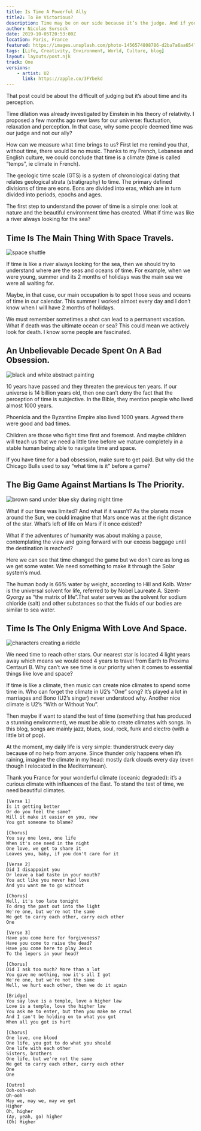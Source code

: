 ```yaml
---
title: Is Time A Powerful Ally 
title2: To Be Victorious?
description: Time may be on our side because it’s the judge. And if you’re a judge you’re always right even if you’re wrong. Which is why it's complicated.
author: Nicolas Sursock
date: 2019-10-05T20:53:00Z
location: Paris, France
featured: https://images.unsplash.com/photo-1456574808786-d2ba7a6aa654?ixlib=rb-4.0.3&ixid=MnwxMjA3fDB8MHxwaG90by1wYWdlfHx8fGVufDB8fHx8&auto=format&fit=crop
tags: [Life, Creativity, Environment, World, Culture, blog]
layout: layouts/post.njk
track: One
versions:
    - artist: U2
      link: https://apple.co/3FYbekd
---
```


That post could be about the difficult of judging but it’s about time and its perception.

Time dilation was already investigated by Einstein in his theory of relativity. I proposed a few months ago new laws for our universe: fluctuation, relaxation and perception. In that case, why some people deemed time was our judge and not our ally?

How can we measure what time brings to us? First let me remind you that, without time, there would be no music. Thanks to my French, Lebanese and English culture, we could conclude that time is a climate (time is called “temps”, ie climate in French).

The geologic time scale (GTS) is a system of chronological dating that relates geological strata (stratigraphy) to time. The primary defined divisions of time are eons. Eons are divided into eras, which are in turn divided into periods, epochs and ages.

The first step to understand the power of time is a simple one: look at nature and the beautiful environment time has created. What if time was like a river always looking for the sea?

## Time Is The Main Thing With Space Travels.

<aside class="md:-mr-56 md:float-right w-full md:w-2/3 md:px-8">
  <img x-intersect.once.ratio-0="$el.src = $el.dataset.src" class="rounded-lg" alt="space shuttle" data-src="https://images.unsplash.com/photo-1518364538800-6bae3c2ea0f2?ixlib=rb-4.0.3&ixid=MnwxMjA3fDB8MHxwaG90by1wYWdlfHx8fGVufDB8fHx8&auto=format&fit=crop&q=80&w=800&h=600">
</aside>

If time is like a river always looking for the sea, then we should try to understand where are the seas and oceans of time. For example, when we were young, summer and its 2 months of holidays was the main sea we were all waiting for.

Maybe, in that case, our main occupation is to spot those seas and oceans of time in our calendar. This summer I worked almost every day and I don’t know when I will have 2 months of holidays.

We must remember sometimes a shot can lead to a permanent vacation. What if death was the ultimate ocean or sea? This could mean we actively look for death. I know some people are fascinated.

## An Unbelievable Decade Spent On A Bad Obsession.

<aside class="md:-ml-56 md:float-left w-full md:w-2/3 md:px-8">
  <img x-intersect.once.ratio-0="$el.src = $el.dataset.src" class="rounded-lg" alt="black and white abstract painting" data-src="https://images.unsplash.com/photo-1600518386501-de2bf1602f22?ixlib=rb-4.0.3&ixid=MnwxMjA3fDB8MHxwaG90by1wYWdlfHx8fGVufDB8fHx8&auto=format&fit=crop&q=80&w=800&h=600">
</aside>

10 years have passed and they threaten the previous ten years. If our universe is 14 billion years old, then one can’t deny the fact that the perception of time is subjective. In the Bible, they mention people who lived almost 1000 years.

Phoenicia and the Byzantine Empire also lived 1000 years. Agreed there were good and bad times.

Children are those who fight time first and foremost. And maybe children will teach us that we need a little time before we mature completely in a stable human being able to navigate time and space.

If you have time for a bad obsession, make sure to get paid. But why did the Chicago Bulls used to say “what time is it” before a game?

## The Big Game Against Martians Is The Priority.

<aside class="md:-mr-56 md:float-right w-full md:w-2/3 md:px-8">
  <img x-intersect.once.ratio-0="$el.src = $el.dataset.src" class="rounded-lg" alt="brown sand under blue sky during night time" data-src="https://images.unsplash.com/photo-1612892483236-52d32a0e0ac1?ixlib=rb-4.0.3&ixid=MnwxMjA3fDB8MHxwaG90by1wYWdlfHx8fGVufDB8fHx8&auto=format&fit=crop&q=80&w=800&h=600">
</aside>

What if our time was limited? And what if it wasn’t? As the planets move around the Sun, we could imagine that Mars once was at the right distance of the star. What’s left of life on Mars if it once existed?

What if the adventures of humanity was about making a pause, contemplating the view and going forward with our excess baggage until the destination is reached?

Here we can see that time changed the game but we don’t care as long as we get some water. We need something to make it through the Solar system’s mud.

The human body is 66% water by weight, according to Hill and Kolb. Water is the universal solvent for life, referred to by Nobel Laureate A. Szent-Gyorgy as “the matrix of life”.That water serves as the solvent for sodium chloride (salt) and other substances so that the fluids of our bodies are similar to sea water.

## Time Is The Only Enigma With Love And Space.

<aside class="md:-ml-56 md:float-left w-full md:w-2/3 md:px-8">
  <img x-intersect.once.ratio-0="$el.src = $el.dataset.src" class="rounded-lg" alt="characters creating a riddle" data-src="https://images.unsplash.com/photo-1664255431351-273fd79b2c1d?ixlib=rb-4.0.3&ixid=MnwxMjA3fDB8MHxwaG90by1wYWdlfHx8fGVufDB8fHx8&auto=format&fit=crop&q=80&w=800&h=600">
</aside>

We need time to reach other stars. Our nearest star is located 4 light years away which means we would need 4 years to travel from Earth to Proxima Centauri B. Why can’t we see time is our priority when it comes to essential things like love and space?

If time is like a climate, then music can create nice climates to spend some time in. Who can forget the climate in U2’s “One” song? It’s played a lot in marriages and Bono (U2’s singer) never understood why. Another nice climate is U2’s “With or Without You”.

Then maybe if want to stand the test of time (something that has produced a stunning environment), we must be able to create climates with songs. In this blog, songs are mainly jazz, blues, soul, rock, funk and electro (with a little bit of pop).

At the moment, my daily life is very simple: thunderstruck every day because of no help from anyone. Since thunder only happens when it’s raining, imagine the climate in my head: mostly dark clouds every day (even though I relocated in the Mediterranean).

Thank you France for your wonderful climate (oceanic degraded): it’s a curious climate with influences of the East. To stand the test of time, we need beautiful climates.

```
[Verse 1]
Is it getting better
Or do you feel the same?
Will it make it easier on you, now
You got someone to blame?

[Chorus]
You say one love, one life
When it's one need in the night
One love, we get to share it
Leaves you, baby, if you don't care for it

[Verse 2]
Did I disappoint you
Or leave a bad taste in your mouth?
You act like you never had love
And you want me to go without

[Chorus]
Well, it's too late tonight
To drag the past out into the light
We're one, but we're not the same
We get to carry each other, carry each other
One

[Verse 3]
Have you come here for forgiveness?
Have you come to raise the dead?
Have you come here to play Jesus
To the lepers in your head?

[Chorus]
Did I ask too much? More than a lot
You gave me nothing, now it's all I got
We're one, but we're not the same
Well, we hurt each other, then we do it again

[Bridge]
You say love is a temple, love a higher law
Love is a temple, love the higher law
You ask me to enter, but then you make me crawl
And I can't be holding on to what you got
When all you got is hurt

[Chorus]
One love, one blood
One life, you got to do what you should
One life with each other
Sisters, brothers
One life, but we're not the same
We get to carry each other, carry each other
One
One

[Outro]
Ooh-ooh-ooh
Oh-ooh
May we, may we, may we get
Higher
Oh, higher
(Ay, yeah, go) higher
(Oh) Higher
```
